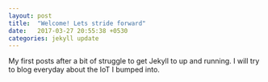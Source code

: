 ```yaml
---
layout: post
title:  "Welcome! Lets stride forward"
date:   2017-03-27 20:55:38 +0530
categories: jekyll update
---
```

My first posts after a bit of struggle to get Jekyll to up and running.
I will try to blog everyday about the IoT I bumped into.

[jekyll-docs]: https://jekyllrb.com/docs/home
[jekyll-gh]:   https://github.com/jekyll/jekyll
[jekyll-talk]: https://talk.jekyllrb.com/
